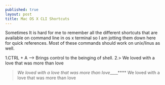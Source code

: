 ```yaml
---
published: true
layout: post
title: Mac OS X CLI Shortcuts
---
```

Sometimes It is hard for me to remember all the different shortcuts that are available on command line in os x terminal so I am jotting them down here for quick references. Most of these commands should work on unix/linus as well.

1.CTRL + A --> Brings control to the beinging of shell.
2.> We loved with a love that was more than love

> _We loved with a love that was more than love_____****
> We loved with a love that was more than love



